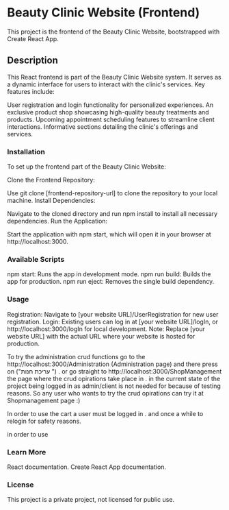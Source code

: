 # Beauty Clinic Website (Frontend)

This project is the frontend of the Beauty Clinic Website, bootstrapped with Create React App.

## Description

This React frontend is part of the Beauty Clinic Website system. It serves as a dynamic interface for users to interact with the clinic's services. Key features include:

User registration and login functionality for personalized experiences.
An exclusive product shop showcasing high-quality beauty treatments and products.
Upcoming appointment scheduling features to streamline client interactions.
Informative sections detailing the clinic's offerings and services.

### Installation

To set up the frontend part of the Beauty Clinic Website:

Clone the Frontend Repository:

Use git clone [frontend-repository-url] to clone the repository to your local machine.
Install Dependencies:

Navigate to the cloned directory and run npm install to install all necessary dependencies.
Run the Application:

Start the application with npm start, which will open it in your browser at http://localhost:3000.

### Available Scripts

npm start: Runs the app in development mode.
npm run build: Builds the app for production.
npm run eject: Removes the single build dependency.

### Usage

Registration: Navigate to [your website URL]/UserRegistration for new user registration.
Login: Existing users can log in at [your website URL]/logIn, or http://localhost:3000/logIn for local development.
Note: Replace [your website URL] with the actual URL where your website is hosted for production.


 To try the administration crud functions go to the http://localhost:3000/Administration (Administration page) and there press on ("עריכת חנות ") . 
 or go straight to http://localhost:3000/ShopManagement the page where the crud opirations take place in . 
 in the current state of the project being logged in as admin/client is not needed for because of testing reasons.
 So any user who wants to try the crud opirations can try it at Shopmanagement page :) 

 In order to use the cart a user must be logged in . 
 and once a while to relogin for safety reasons. 
 
in order to use
 
### Learn More

React documentation.
Create React App documentation.

### License
This project is a private project, not licensed for public use.


